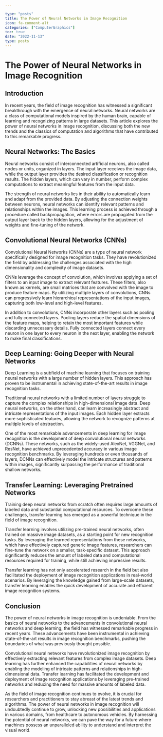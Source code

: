 ```yaml
---

type: "posts"
title: The Power of Neural Networks in Image Recognition
icon: fa-comment-alt
categories: ["ComputerGraphics"]
toc: true
date: "2022-11-13"
type: posts
---
```





# The Power of Neural Networks in Image Recognition

## Introduction

In recent years, the field of image recognition has witnessed a significant breakthrough with the emergence of neural networks. Neural networks are a class of computational models inspired by the human brain, capable of learning and recognizing patterns in large datasets. This article explores the power of neural networks in image recognition, discussing both the new trends and the classics of computation and algorithms that have contributed to this remarkable progress.

## Neural Networks: The Basics

Neural networks consist of interconnected artificial neurons, also called nodes or units, organized in layers. The input layer receives the image data, while the output layer provides the desired classification or recognition results. The hidden layers, which can vary in number, perform complex computations to extract meaningful features from the input data.

The strength of neural networks lies in their ability to automatically learn and adapt from the provided data. By adjusting the connection weights between neurons, neural networks can identify relevant patterns and relationships within the images. This learning process is achieved through a procedure called backpropagation, where errors are propagated from the output layer back to the hidden layers, allowing for the adjustment of weights and fine-tuning of the network.

## Convolutional Neural Networks (CNNs)

Convolutional Neural Networks (CNNs) are a type of neural network specifically designed for image recognition tasks. They have revolutionized the field by addressing the challenges associated with the high dimensionality and complexity of image datasets.

CNNs leverage the concept of convolution, which involves applying a set of filters to an input image to extract relevant features. These filters, also known as kernels, are small matrices that are convolved with the image to produce feature maps. By utilizing multiple layers of convolutions, CNNs can progressively learn hierarchical representations of the input images, capturing both low-level and high-level features.

In addition to convolutions, CNNs incorporate other layers such as pooling and fully connected layers. Pooling layers reduce the spatial dimensions of the feature maps, helping to retain the most important features while discarding unnecessary details. Fully connected layers connect every neuron in one layer to every neuron in the next layer, enabling the network to make final classifications.

## Deep Learning: Going Deeper with Neural Networks

Deep Learning is a subfield of machine learning that focuses on training neural networks with a large number of hidden layers. This approach has proven to be instrumental in achieving state-of-the-art results in image recognition tasks.

Traditional neural networks with a limited number of layers struggle to capture the complex relationships in high-dimensional image data. Deep neural networks, on the other hand, can learn increasingly abstract and intricate representations of the input images. Each hidden layer extracts more sophisticated features, allowing the network to recognize patterns at multiple levels of abstraction.

One of the most remarkable advancements in deep learning for image recognition is the development of deep convolutional neural networks (DCNNs). These networks, such as the widely-used AlexNet, VGGNet, and ResNet, have achieved unprecedented accuracy in various image recognition benchmarks. By leveraging hundreds or even thousands of layers, DCNNs can effectively model the intricate structures and patterns within images, significantly surpassing the performance of traditional shallow networks.

## Transfer Learning: Leveraging Pretrained Networks

Training deep neural networks from scratch often requires large amounts of labeled data and substantial computational resources. To overcome these challenges, transfer learning has emerged as a powerful technique in the field of image recognition.

Transfer learning involves utilizing pre-trained neural networks, often trained on massive image datasets, as a starting point for new recognition tasks. By leveraging the learned representations from these networks, which have effectively captured generic image features, researchers can fine-tune the network on a smaller, task-specific dataset. This approach significantly reduces the amount of labeled data and computational resources required for training, while still achieving impressive results.

Transfer learning has not only accelerated research in the field but also facilitated the deployment of image recognition applications in real-world scenarios. By leveraging the knowledge gained from large-scale datasets, transfer learning enables the quick development of accurate and efficient image recognition systems.

## Conclusion

The power of neural networks in image recognition is undeniable. From the basics of neural networks to the advancements in convolutional neural networks and deep learning, the field has witnessed remarkable progress in recent years. These advancements have been instrumental in achieving state-of-the-art results in image recognition benchmarks, pushing the boundaries of what was previously thought possible.

Convolutional neural networks have revolutionized image recognition by effectively extracting relevant features from complex image datasets. Deep learning has further enhanced the capabilities of neural networks by enabling the modeling of intricate patterns and relationships in high-dimensional data. Transfer learning has facilitated the development and deployment of image recognition applications by leveraging pre-trained networks and reducing the need for massive amounts of labeled data.

As the field of image recognition continues to evolve, it is crucial for researchers and practitioners to stay abreast of the latest trends and algorithms. The power of neural networks in image recognition will undoubtedly continue to grow, unlocking new possibilities and applications in various domains, from healthcare to autonomous vehicles. By harnessing the potential of neural networks, we can pave the way for a future where machines possess an unparalleled ability to understand and interpret the visual world.